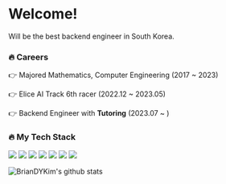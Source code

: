# Welcome!
Will be the best backend engineer in South Korea.

### 🔥 Careers

👉 Majored Mathematics, Computer Engineering (2017 ~ 2023)

👉 Elice AI Track 6th racer (2022.12 ~ 2023.05)

👉 Backend Engineer with **Tutoring** (2023.07 ~ )

### 🔥 My Tech Stack

<img src="https://img.shields.io/badge/java-007396?style=for-the-badge&logo=java&logoColor=white"> <img src="https://img.shields.io/badge/Kotlin-7F52FF?style=for-the-badge&logo=Kotlin&logoColor=black"> <img src="https://img.shields.io/badge/Spring Boot-6DB33F?style=for-the-badge&logo=Spring Boot&logoColor=black"> <img src="https://img.shields.io/badge/NestJS-E0234E?style=for-the-badge&logo=NestJS&logoColor=black"> <img src="https://img.shields.io/badge/AWS-FFB71B?style=for-the-badge&logo=Amazon AWS&logoColor=black"> <img src="https://img.shields.io/badge/GRPC-00ADD8?style=for-the-badge&logo=&logoColor=black"> <img src="https://img.shields.io/badge/Jenkins-D24939?style=for-the-badge&logo=Jenkins&logoColor=black">  

![BrianDYKim's github stats](https://github-readme-stats.vercel.app/api?username=BrianDYKim&show_icons=true)
